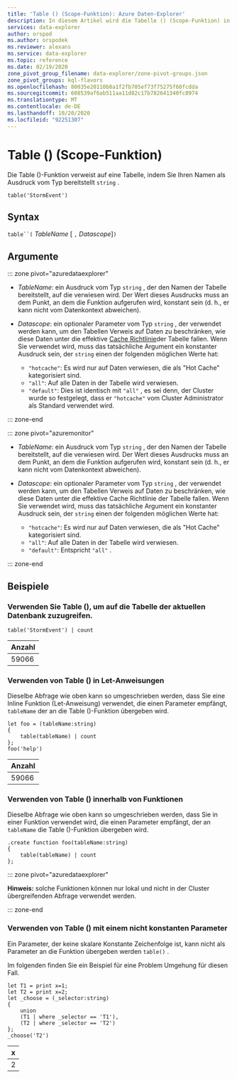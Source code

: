 ```yaml
---
title: 'Table () (Scope-Funktion): Azure Daten-Explorer'
description: In diesem Artikel wird die Tabelle () (Scope-Funktion) in Azure Daten-Explorer beschrieben.
services: data-explorer
author: orspod
ms.author: orspodek
ms.reviewer: alexans
ms.service: data-explorer
ms.topic: reference
ms.date: 02/19/2020
zone_pivot_group_filename: data-explorer/zone-pivot-groups.json
zone_pivot_groups: kql-flavors
ms.openlocfilehash: 80035e20110b8a1f2fb705ef73f75275f60fcdda
ms.sourcegitcommit: 608539af6ab511aa11d82c17b782641340fc8974
ms.translationtype: MT
ms.contentlocale: de-DE
ms.lasthandoff: 10/20/2020
ms.locfileid: "92251307"
---
```

# <a name="table-scope-function"></a>Table () (Scope-Funktion)

Die Table ()-Funktion verweist auf eine Tabelle, indem Sie Ihren Namen als Ausdruck vom Typ bereitstellt `string` .

```kusto
table('StormEvent')
```

## <a name="syntax"></a>Syntax

`table``(` *TableName* [ `,` *Datascope*]`)`

## <a name="arguments"></a>Argumente

::: zone pivot="azuredataexplorer"

* *TableName*: ein Ausdruck vom Typ `string` , der den Namen der Tabelle bereitstellt, auf die verwiesen wird. Der Wert dieses Ausdrucks muss an dem Punkt, an dem die Funktion aufgerufen wird, konstant sein (d. h., er kann nicht vom Datenkontext abweichen).

* *Datascope*: ein optionaler Parameter vom Typ `string` , der verwendet werden kann, um den Tabellen Verweis auf Daten zu beschränken, wie diese Daten unter die effektive [Cache Richtlinie](../management/cachepolicy.md)der Tabelle fallen. Wenn Sie verwendet wird, muss das tatsächliche Argument ein konstanter Ausdruck sein, der `string` einen der folgenden möglichen Werte hat:

    - `"hotcache"`: Es wird nur auf Daten verwiesen, die als "Hot Cache" kategorisiert sind.
    - `"all"`: Auf alle Daten in der Tabelle wird verwiesen.
    - `"default"`: Dies ist identisch mit `"all"` , es sei denn, der Cluster wurde so festgelegt, dass er `"hotcache"` vom Cluster Administrator als Standard verwendet wird.

::: zone-end

::: zone pivot="azuremonitor"

* *TableName*: ein Ausdruck vom Typ `string` , der den Namen der Tabelle bereitstellt, auf die verwiesen wird. Der Wert dieses Ausdrucks muss an dem Punkt, an dem die Funktion aufgerufen wird, konstant sein (d. h., er kann nicht vom Datenkontext abweichen).

* *Datascope*: ein optionaler Parameter vom Typ `string` , der verwendet werden kann, um den Tabellen Verweis auf Daten zu beschränken, wie diese Daten unter die effektive Cache Richtlinie der Tabelle fallen. Wenn Sie verwendet wird, muss das tatsächliche Argument ein konstanter Ausdruck sein, der `string` einen der folgenden möglichen Werte hat:

    - `"hotcache"`: Es wird nur auf Daten verwiesen, die als "Hot Cache" kategorisiert sind.
    - `"all"`: Auf alle Daten in der Tabelle wird verwiesen.
    - `"default"`: Entspricht `"all"` .

::: zone-end

## <a name="examples"></a>Beispiele

### <a name="use-table-to-access-table-of-the-current-database"></a>Verwenden Sie Table (), um auf die Tabelle der aktuellen Datenbank zuzugreifen.

<!-- csl: https://help.kusto.windows.net/Samples -->
```kusto
table('StormEvent') | count
```

|Anzahl|
|---|
|59066|

### <a name="use-table-inside-let-statements"></a>Verwenden von Table () in Let-Anweisungen

Dieselbe Abfrage wie oben kann so umgeschrieben werden, dass Sie eine Inline Funktion (Let-Anweisung) verwendet, die einen Parameter empfängt, `tableName` der an die Table ()-Funktion übergeben wird.

<!-- csl: https://help.kusto.windows.net/Samples -->
```kusto
let foo = (tableName:string)
{
    table(tableName) | count
};
foo('help')
```

|Anzahl|
|---|
|59066|

### <a name="use-table-inside-functions"></a>Verwenden von Table () innerhalb von Funktionen

Dieselbe Abfrage wie oben kann so umgeschrieben werden, dass Sie in einer Funktion verwendet wird, die einen Parameter empfängt, der an `tableName` die Table ()-Funktion übergeben wird.

```kusto
.create function foo(tableName:string)
{
    table(tableName) | count
};
```

::: zone pivot="azuredataexplorer"

**Hinweis:** solche Funktionen können nur lokal und nicht in der Cluster übergreifenden Abfrage verwendet werden.

::: zone-end

### <a name="use-table-with-non-constant-parameter"></a>Verwenden von Table () mit einem nicht konstanten Parameter

Ein Parameter, der keine skalare Konstante Zeichenfolge ist, kann nicht als Parameter an die Funktion übergeben werden `table()` .

Im folgenden finden Sie ein Beispiel für eine Problem Umgehung für diesen Fall.

```kusto
let T1 = print x=1;
let T2 = print x=2;
let _choose = (_selector:string)
{
    union
    (T1 | where _selector == 'T1'),
    (T2 | where _selector == 'T2')
};
_choose('T2')

```

|x|
|---|
|2|
